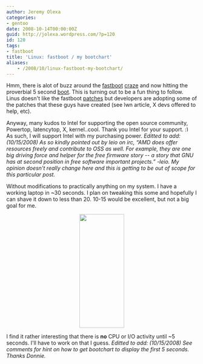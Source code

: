 ```yaml
---
author: Jeremy Olexa
categories:
- gentoo
date: 2008-10-14T00:00:00Z
guid: http://jolexa.wordpress.com/?p=120
id: 120
tags:
- fastboot
title: 'Linux: fastboot / my bootchart'
aliases:
    - /2008/10/linux-fastboot-my-bootchart/
---
```


Hmm, there is alot of buzz around the [fastboot][1] [craze][2] and now hitting the proverbial 5 second [boot][3]. This is turning out to be a fun thing to follow. Linus doesn't like the fastboot [patches][4] but developers are adopting some of the patches that these guys have created (see lwn article, X devs offered to help, etc).

Anyway, many kudos to Intel for supporting the open source community, Powertop, latencytop, X, kernel..cool. Thank you Intel for your support. <img src="http://blog.jolexa.net/wp-includes/images/smilies/simple-smile.png" alt=":)" class="wp-smiley" style="height: 1em; max-height: 1em;" /> As such, I will support Intel with my purchasing power. *Editted to add: (10/15/2008) As so kindly pointed out by leio on irc, &#8220;AMD does offer resources freely and contribute to OSS as well. For example, they are one big driving force and helper for the free firmware story -- a story that GNU has at second position in free software important projects.&#8221; -leio. My opinion doesn't really change here and this is getting to be out of scope for this particular post.*

Without modifications to practically anything on my system. I have a working laptop in ~30 seconds. I plan on tweaking this some and hopefully I can shave it down to less than 20. 10-15 would be excellent, but not a big goal for me.

<p style="text-align:center;">
  <a href="http://jolexa.files.wordpress.com/2008/10/bootchart1.png"><img class="size-medium wp-image-122 aligncenter" src="http://jolexa.files.wordpress.com/2008/10/bootchart1.png?w=118" alt="" width="118" height="300" /></a>
</p>

<p style="text-align:left;">
  I find it rather interesting that there is <strong>no</strong> CPU or I/O activity until ~5 seconds. I'll have to work on that I guess. <em>Editted to add: (10/15/2008) See comments for hint on how to get bootchart to display the first 5 seconds. Thanks Donnie.</em>
</p>

 [1]: http://lwn.net/Articles/299483/
 [2]: http://www.google.com/search?q=lwn+fastboot
 [3]: http://www.youtube.com/watch?v=s7NxCM8ryF8
 [4]: http://lkml.org/lkml/2008/10/10/411